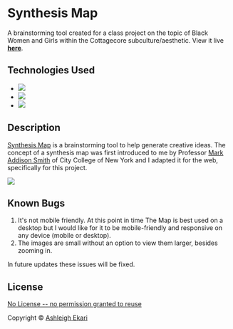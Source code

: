 # Synthesis Map

A brainstorming tool created for a class project on the topic of Black Women and Girls within the Cottagecore subculture/aesthetic. View it live [**here**](https://aekari.github.io/Synthesis-Map/).

## Technologies Used

* ![](https://img.shields.io/badge/-HTML-black.svg?style=flat-square&logo=html5&colorB=000)
* ![](https://img.shields.io/badge/-CSS-black.svg?style=flat-square&logo=css3&colorB=000)
* ![](https://img.shields.io/badge/-JAVASCRIPT-black.svg?style=flat-square&logo=JavaScript&colorB=000)

## Description

[Synthesis Map](https://aekari.github.io/Synthesis-Map/) is a brainstorming tool to help generate creative ideas. The concept of a synthesis map was first introduced to me by Professor [Mark Addison Smith](https://www.ccny.cuny.edu/profiles/mark-addison-smith) of City College of New York and I adapted it for the web, specifically for this project.

<img src="https://i.imgur.com/5OeiIZd.gif">

## Known Bugs

1. It's not mobile friendly. At this point in time The Map is best used on a desktop but I would like for it to be mobile-friendly and responsive on any device (mobile or desktop).
2. The images are small without an option to view them larger, besides zooming in.

In future updates these issues will be fixed.

## License
[No License -- no permission granted to reuse](https://choosealicense.com/no-permission/)

Copyright © [Ashleigh Ekari](https://www.ashleighekari.com)
